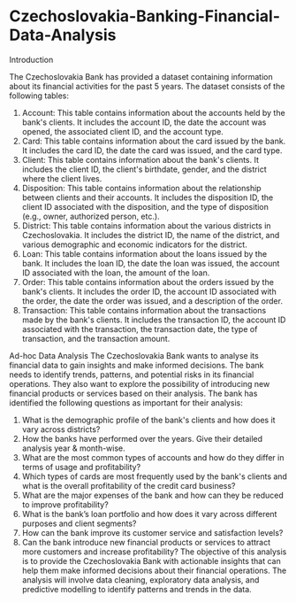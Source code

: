 # Czechoslovakia-Banking-Financial-Data-Analysis

Introduction

The Czechoslovakia Bank has provided a dataset containing information about its
financial activities for the past 5 years. The dataset consists of the following tables:
1. Account: This table contains information about the accounts held by the
bank's clients. It includes the account ID, the date the account was opened,
the associated client ID, and the account type.
2. Card: This table contains information about the card issued by the bank. It
includes the card ID, the date the card was issued, and the card type.
3. Client: This table contains information about the bank's clients. It includes
the client ID, the client's birthdate, gender, and the district where the client
lives.
4. Disposition: This table contains information about the relationship between
clients and their accounts. It includes the disposition ID, the client ID
associated with the disposition, and the type of disposition (e.g., owner,
authorized person, etc.).
5. District: This table contains information about the various districts in
Czechoslovakia. It includes the district ID, the name of the district, and
various demographic and economic indicators for the district.
6. Loan: This table contains information about the loans issued by the bank. It
includes the loan ID, the date the loan was issued, the account ID associated
with the loan, the amount of the loan.
7. Order: This table contains information about the orders issued by the bank's
clients. It includes the order ID, the account ID associated with the order, the
date the order was issued, and a description of the order.
8. Transaction: This table contains information about the transactions made by
the bank's clients. It includes the transaction ID, the account ID associated
with the transaction, the transaction date, the type of transaction, and the
transaction amount.

Ad-hoc Data Analysis
The Czechoslovakia Bank wants to analyse its financial data to gain insights and make informed
decisions. The bank needs to identify trends, patterns, and potential risks in its financial
operations. They also want to explore the possibility of introducing new financial products or
services based on their analysis.
The bank has identified the following questions as important for their analysis:
1. What is the demographic profile of the bank's clients and how does it vary across
districts?
2. How the banks have performed over the years. Give their detailed analysis year &
month-wise.
3. What are the most common types of accounts and how do they differ in terms of usage
and profitability?
4. Which types of cards are most frequently used by the bank's clients and what is the
overall profitability of the credit card business?
5. What are the major expenses of the bank and how can they be reduced to improve
profitability?
6. What is the bank’s loan portfolio and how does it vary across different purposes and
client segments?
7. How can the bank improve its customer service and satisfaction levels?
8. Can the bank introduce new financial products or services to attract more customers and
increase profitability?
The objective of this analysis is to provide the Czechoslovakia Bank with actionable insights that
can help them make informed decisions about their financial operations. The analysis will
involve data cleaning, exploratory data analysis, and predictive modelling to identify patterns
and trends in the data.
